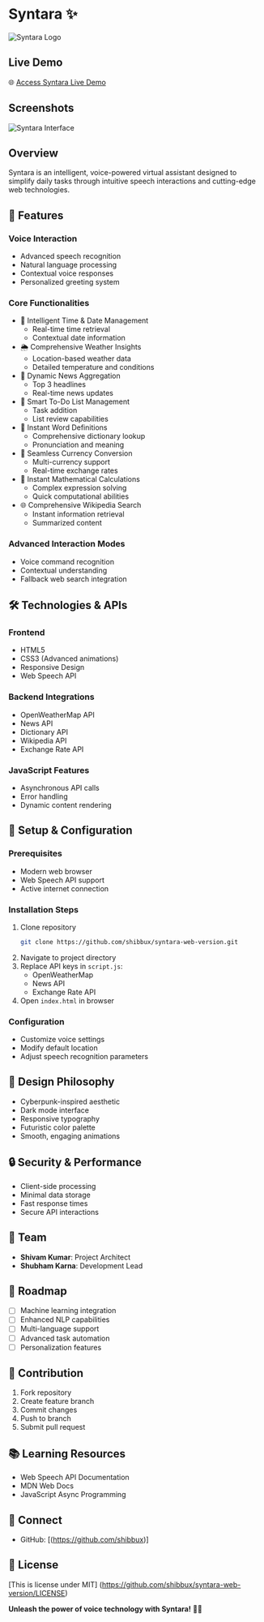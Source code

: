 # Syntara ✨
![Syntara Logo](https://i.imgur.com/loc5NF2.jpeg)

## Live Demo
🌐 [Access Syntara Live Demo](https://syntarawebassist.netlify.app/)

## Screenshots
![Syntara Interface](https://i.imgur.com/1plzitg.png)

## Overview
Syntara is an intelligent, voice-powered virtual assistant designed to simplify daily tasks through intuitive speech interactions and cutting-edge web technologies.

## 🚀 Features

### Voice Interaction
- Advanced speech recognition
- Natural language processing
- Contextual voice responses
- Personalized greeting system

### Core Functionalities
- 📅 Intelligent Time & Date Management
  - Real-time time retrieval
  - Contextual date information
- 🌦️ Comprehensive Weather Insights
  - Location-based weather data
  - Detailed temperature and conditions
- 📰 Dynamic News Aggregation
  - Top 3 headlines
  - Real-time news updates
- 📝 Smart To-Do List Management
  - Task addition
  - List review capabilities
- 📖 Instant Word Definitions
  - Comprehensive dictionary lookup
  - Pronunciation and meaning
- 💱 Seamless Currency Conversion
  - Multi-currency support
  - Real-time exchange rates
- 🧮 Instant Mathematical Calculations
  - Complex expression solving
  - Quick computational abilities
- 🌐 Comprehensive Wikipedia Search
  - Instant information retrieval
  - Summarized content

### Advanced Interaction Modes
- Voice command recognition
- Contextual understanding
- Fallback web search integration

## 🛠️ Technologies & APIs

### Frontend
- HTML5
- CSS3 (Advanced animations)
- Responsive Design
- Web Speech API

### Backend Integrations
- OpenWeatherMap API
- News API
- Dictionary API
- Wikipedia API
- Exchange Rate API

### JavaScript Features
- Asynchronous API calls
- Error handling
- Dynamic content rendering

## 🔧 Setup & Configuration

### Prerequisites
- Modern web browser
- Web Speech API support
- Active internet connection

### Installation Steps
1. Clone repository
   ```bash
   git clone https://github.com/shibbux/syntara-web-version.git
   ```
2. Navigate to project directory
3. Replace API keys in `script.js`:
   - OpenWeatherMap
   - News API
   - Exchange Rate API
4. Open `index.html` in browser

### Configuration
- Customize voice settings
- Modify default location
- Adjust speech recognition parameters

## 🎨 Design Philosophy
- Cyberpunk-inspired aesthetic
- Dark mode interface
- Responsive typography
- Futuristic color palette
- Smooth, engaging animations

## 🔒 Security & Performance
- Client-side processing
- Minimal data storage
- Fast response times
- Secure API interactions

## 👥 Team
- **Shivam Kumar**: Project Architect
- **Shubham Karna**: Development Lead

## 🚧 Roadmap
- [ ] Machine learning integration
- [ ] Enhanced NLP capabilities
- [ ] Multi-language support
- [ ] Advanced task automation
- [ ] Personalization features

## 🤝 Contribution
1. Fork repository
2. Create feature branch
3. Commit changes
4. Push to branch
5. Submit pull request

## 📚 Learning Resources
- Web Speech API Documentation
- MDN Web Docs
- JavaScript Async Programming

## 🔗 Connect
- GitHub: [(https://github.com/shibbux)]


## 📝 License
[This is license under MIT] (https://github.com/shibbux/syntara-web-version/LICENSE)

**Unleash the power of voice technology with Syntara!** 🎉🚀
